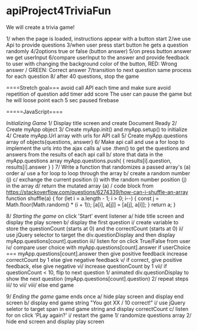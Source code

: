 # apiProject4TriviaFun
We will create a trivia game!

1/ when the page is loaded, instructions appear with a button start
2/we use Api to provide questions
3/when user press start button he gets a question randomly 
4/2options true or false (button answer)
5/on press button answer we get userInput
6/compare userInput to the answer and provide feedback to user with changing the background color of the button, RED: Wrong answer / GREEN: Correct answer
7/transition to next question same process for each question
8/ after 40 questions, stop the game

 ====Stretch goal===
 avoid call API each time and make sure avoid repetition of question
add timer
add score 
The user can pause the game but he will loose point each 5 sec paused
firebase


=====JavaScript====

*Initializing Game*
1/ Display title screen and create Document Ready
2/ Create myApp object
3/ Create myApp.init() and myApp.setup() to initialize
4/ Create myApp.Url array with urls for API call
5/ Create myApp.questions array of objects{questions, answer}
6/ Make api call and use a for loop to implement the urls into the ajax calls
    a/ use .then() to get the questions and answers from the results of each api call
    b/ store that data in the myApp.questions array 
      myApp.questions.push(
        {
          results[i].question, 
          results[i].answer
        }
      )
7/ Write a function that randomizes a passed array's (a) order
    a/ use a for loop to loop through the array
    b/ create a random number (j)
    c/ exchange the current position (i) with the random number position (j) in the array
    d/ return the mutated array (a)
      / code block from https://stackoverflow.com/questions/6274339/how-can-i-shuffle-an-array
      function shuffle(a) {
        for (let i = a.length - 1; i > 0; i--) {
            const j = Math.floor(Math.random() * (i + 1));
            [a[i], a[j]] = [a[j], a[i]];
        }
        return a;
      }

8/ *Starting the game* on click 'Start' event listener
    a/ hide title screen and display the play screen
    b/ display the first question
        i/ create variable to store the questionCount (starts at 0) and the correctCount (starts at 0)
        ii/ use jQuery selector to target the div.questionDisplay and then display myApp.questions[count].question
        iii/ listen for on click True/False from user
        iv/ compare user choice with myApp.questions[count].answer
            if userChoice === myApp.questions[count].answer then
              give positive feedback
              increase correctCount by 1
            else
              give negative feedback
        v/ if correct, give positive feedback, else give negative
        vi/ increase questionCount by 1
        vii/ if questionCount < 10, flip to next question
            1/ animated div.questionDisplay to show the next question (myApp.questions[count].question)
            2/ repeat steps iii/ to vii/
        viii/ else end game 

9/ *Ending the game* game ends once 
    a/ hide play screen and display end screen
    b/ display end game string "You got XX / 10 correct!"
        i/ use jQuery seletor to target span in end game string and display correctCount
    c/ listen for on click 'PLay again?'
        i/ restart the game
            1/ randomize questions array
            2/ hide end screen and display play screen
